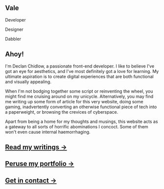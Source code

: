 <div id="puddle-container"></div>

<section class="hero">
	<h1>Vale</h1>
	<div class="hero-titles">
		<p>Developer</p>
		<p>Designer</p>
		<p>Dabbler</p>
	</div>
</section>

<div class="content">
<section class="about">

## Ahoy!

I'm Declan Chidlow, a passionate front-end developer. I like to believe I've got an eye for aesthetics, and I've most definitely got a love for learning. My ultimate aspiration is to create digital experiences that are both functional and visually appealing.

When I'm not bodging together some script or reinventing the wheel, you might find me cruising around on my unicycle. Alternatively, you may find me writing up some form of article for this very website, doing some gaming, inadvertently converting an otherwise functional piece of tech into a paperweight, or browsing the crevices of cyberspace.

Apart from being a home for my thoughts and musings, this website acts as a gateway to all sorts of horrific abominations I concoct. Some of them won't even cause internal haemorrhaging.

</section>

<a href="/posts" class="cta-link">
    <h2>Read my writings<span aria-hidden="true"> →</span></h2>
</a>

<a href="/portfolio" class="cta-link">
    <h2>Peruse my portfolio<span aria-hidden="true"> →</span></h2>
</a>

<a href="/contact" class="cta-link">
    <h2>Get in contact<span aria-hidden="true"> →</span></h2>
</a>

</div>

<script>
	if (!window.matchMedia("(prefers-reduced-motion: reduce)").matches) {
		const script = document.createElement("script");
		script.src = "/scripts/puddle.js";
		script.onload = function () {
			const puddle = new Puddle("#puddle-container");
			puddle.setNodeStyle("ascii");
		};
		document.body.appendChild(script);
	}
</script>
